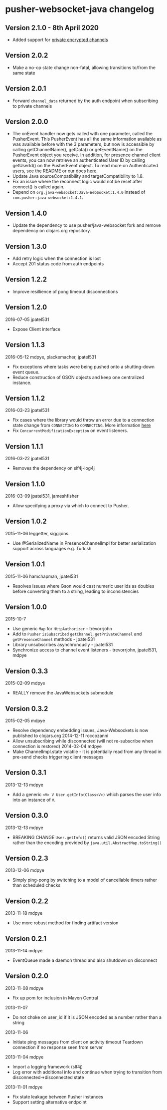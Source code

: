 # pusher-websocket-java changelog

## Version 2.1.0 - 8th April 2020

* Added support for [private encrypted channels](https://pusher.com/docs/channels/using_channels/encrypted-channels)

## Version 2.0.2

* Make a no-op state change non-fatal, allowing transitions to/from the same state

## Version 2.0.1

* Forward `channel_data` returned by the auth endpoint when subscribing to private channels

## Version 2.0.0

* The onEvent handler now gets called with one parameter, called the PusherEvent. This PusherEvent has all the same information available as was available before with the 3 parameters, but now is accessible by calling getChannelName(), getData() or getEventName() on the PusherEvent object you receive. In addition, for presence channel client events, you can now retrieve an authenticated User ID by calling getUserId() on the PusherEvent object. To read more on Authenticated users, see the README or our docs [here](https://pusher.com/docs/channels/using_channels/events#user-id-in-client-events).
* Update Java sourceCompatibility and targetCompatibility to 1.8.
* Fix an issue where the reconnect logic would not be reset after connect() is called again.
* Depend on `org.java-websocket:Java-WebSocket:1.4.0` instead of `com.pusher:java-websocket:1.4.1`.

## Version 1.4.0
* Update the dependency to use pusher/java-websocket fork and remove dependency on clojars.org repository.

## Version 1.3.0
* Add retry logic when the connection is lost
* Accept 201 status code from auth endpoints

## Version 1.2.2

 * Improve resillience of pong timeout disconnections

## Version 1.2.0

2016-07-05 jpatel531

  * Expose Client interface

## Version 1.1.3

2016-05-12 mdpye, plackemacher, jpatel531

  * Fix exceptions where tasks were being pushed onto a shutting-down event queue.
  * Reduce construction of GSON objects and keep one centralized instance.

## Version 1.1.2

2016-03-23 jpatel531

  * Fix cases where the library would throw an error due to a connection state change
    from `CONNECTING` to `CONNECTING`. More information [here](https://github.com/pusher/pusher-websocket-java/pull/102)
  * Fix `ConcurrentModificationException` on event listeners.

## Version 1.1.1

2016-03-22 jpatel531

  * Removes the dependency on slf4j-log4j

## Version 1.1.0

2016-03-09 jpatel531, jameshfisher

  * Allow specifying a proxy via which to connect to Pusher.

## Version 1.0.2

2015-11-06 leggetter, siggijons
  * Use @SerializedName in PresenceChannelImpl for better serialization support across languages e.g. Turkish

## Version 1.0.1

2015-11-06 hamchapman, jpatel531
  * Resolves issues where Gson would cast numeric user ids as doubles before converting them to a string, leading to inconsistencies

## Version 1.0.0

2015-10-7
  * Use generic `Map` for `HttpAuthorizer` - trevorrjohn
  * Add to `Pusher` `isSubscribed` `getChannel`, `getPrivateChannel` and `getPresenceChannel` methods - jpatel531
  * Library unsubscribes asynchronously - jpatel531
  * Synchronize access to channel event listeners - trevorrjohn, jpatel531, mdpye

## Version 0.3.3
2015-02-09 mdpye
 * REALLY remove the JavaWebsockets submodule

## Version 0.3.2
2015-02-05 mdpye
 * Resolve dependency embedding issues, Java-Websockets is now published to clojars.org
2014-12-11 roccozanni
 * Allow unsubscribing while disconnected (will not re-subscribe when connection is restored)
2014-02-04 mdpye
 * Make ChannelImpl.state volatile - it is potentially read from any thread in pre-send checks triggering client messages

## Version 0.3.1
2013-12-13 mdpye
 * Add a generic `<V> V User.getInfo(Class<V>)` which parses the user info into an instance of `V`.

## Version 0.3.0
2013-12-13 mdpye
 * BREAKING CHANGE `User.getInfo()` returns valid JSON encoded String rather than the encoding provided by `java.util.AbstractMap.toString()`

## Version 0.2.3
2013-12-06 mdpye
 * Simply ping-pong by switching to a model of cancellable timers rather than scheduled checks

## Version 0.2.2
2013-11-18 mdpye
 * Use more robust method for finding artifact version

## Version 0.2.1
2013-11-14 mdpye
 * EventQueue made a daemon thread and also shutdown on disconnect

## Version 0.2.0
2013-11-08 mdpye
 * Fix up pom for inclusion in Maven Central

2013-11-07
 * Do not choke on user_id if it is JSON encoded as a number
   rather than a string

2013-11-06
 * Initiate ping messages from client on activity timeout
   Teardown connection if no response seen from server

2013-11-04 mdpye
 * Import a logging framework (slf4j)
 * Log error with additional info and continue when trying to
   transition from disconnected->disconnected state

2013-11-01 mdpye
 * Fix state leakage between Pusher instances
 * Support setting alternative endpoint
